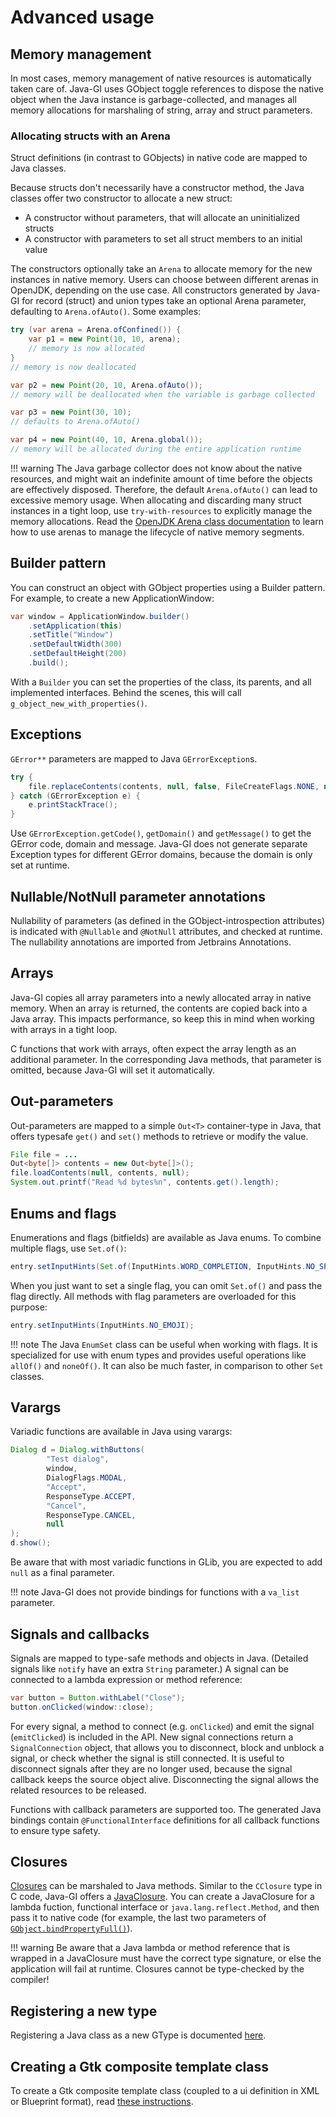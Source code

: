 # Advanced usage

## Memory management

In most cases, memory management of native resources is automatically taken care of. Java-GI uses GObject toggle references to dispose the native object when the Java instance is garbage-collected, and manages all memory allocations for marshaling of string, array and struct parameters.

### Allocating structs with an Arena
Struct definitions (in contrast to GObjects) in native code are mapped to Java classes.

Because structs don't necessarily have a constructor method, the Java classes offer two constructor to allocate a new struct:
- A constructor without parameters, that will allocate an uninitialized structs
- A constructor with parameters to set all struct members to an initial value

The constructors optionally take an `Arena` to allocate memory for the new instances in native memory. Users can choose between different arenas in OpenJDK, depending on the use case. All constructors generated by Java-GI for record (struct) and union types take an optional Arena parameter, defaulting to `Arena.ofAuto()`. Some examples:

```java
try (var arena = Arena.ofConfined()) {
    var p1 = new Point(10, 10, arena);
    // memory is now allocated
}
// memory is now deallocated

var p2 = new Point(20, 10, Arena.ofAuto());
// memory will be deallocated when the variable is garbage collected

var p3 = new Point(30, 10);
// defaults to Arena.ofAuto()

var p4 = new Point(40, 10, Arena.global());
// memory will be allocated during the entire application runtime
```

!!! warning
    The Java garbage collector does not know about the native resources, and might wait an indefinite amount of time before the objects are effectively disposed. Therefore, the default `Arena.ofAuto()` can lead to excessive memory usage. When allocating and discarding many struct instances in a tight loop, use `try-with-resources` to explicitly manage the memory allocations.
    Read the [OpenJDK Arena class documentation](https://docs.oracle.com/en/java/javase/22/docs/api/java.base/java/lang/foreign/Arena.html) to learn how to use arenas to manage the lifecycle of native memory segments.

## Builder pattern

You can construct an object with GObject properties using a Builder pattern. For example, to create a new ApplicationWindow:

```java
var window = ApplicationWindow.builder()
    .setApplication(this)
    .setTitle("Window")
    .setDefaultWidth(300)
    .setDefaultHeight(200)
    .build();
```

With a `Builder` you can set the properties of the class, its parents, and all implemented interfaces. Behind the scenes, this will call `g_object_new_with_properties()`.

## Exceptions

`GError**` parameters are mapped to Java `GErrorException`s.

```java
try {
    file.replaceContents(contents, null, false, FileCreateFlags.NONE, null, null);
} catch (GErrorException e) {
    e.printStackTrace();
}
```

Use `GErrorException.getCode()`, `getDomain()` and `getMessage()` to get the GError code, domain and message. Java-GI does not generate separate Exception types for different GError domains, because the domain is only set at runtime.

## Nullable/NotNull parameter annotations

Nullability of parameters (as defined in the GObject-introspection attributes) is indicated with `@Nullable` and `@NotNull` attributes, and checked at runtime. The nullability annotations are imported from Jetbrains Annotations.

## Arrays

Java-GI copies all array parameters into a newly allocated array in native memory. When an array is returned, the contents are copied back into a Java array. This impacts performance, so keep this in mind when working with arrays in a tight loop.

C functions that work with arrays, often expect the array length as an additional parameter. In the corresponding Java methods, that parameter is omitted, because Java-GI will set it automatically.

## Out-parameters

Out-parameters are mapped to a simple `Out<T>` container-type in Java, that offers typesafe `get()` and `set()` methods to retrieve or modify the value.

```java
File file = ...
Out<byte[]> contents = new Out<byte[]>();
file.loadContents(null, contents, null);
System.out.printf("Read %d bytes%n", contents.get().length);
```

## Enums and flags

Enumerations and flags (bitfields) are available as Java enums. To combine multiple flags, use `Set.of()`:

```java
entry.setInputHints(Set.of(InputHints.WORD_COMPLETION, InputHints.NO_SPELLCHECK));
```

When you just want to set a single flag, you can omit `Set.of()` and pass the flag directly. All methods with flag parameters are overloaded for this purpose:

```java
entry.setInputHints(InputHints.NO_EMOJI);
```

!!! note
    The Java `EnumSet` class can be useful when working with flags. It is specialized for use with enum types and provides useful operations like `allOf()` and `noneOf()`. It can also be much faster, in comparison to other `Set` classes.

## Varargs

Variadic functions are available in Java using varargs:

```java
Dialog d = Dialog.withButtons(
        "Test dialog",
        window,
        DialogFlags.MODAL,
        "Accept",
        ResponseType.ACCEPT,
        "Cancel",
        ResponseType.CANCEL,
        null
);
d.show();
```

Be aware that with most variadic functions in GLib, you are expected to add `null` as a final parameter.

!!! note
    Java-GI does not provide bindings for functions with a `va_list` parameter.

## Signals and callbacks

Signals are mapped to type-safe methods and objects in Java. (Detailed signals like `notify` have an extra `String` parameter.) A signal can be connected to a lambda expression or method reference:

```java
var button = Button.withLabel("Close");
button.onClicked(window::close);
```

For every signal, a method to connect (e.g. `onClicked`) and emit the signal (`emitClicked`) is included in the API. New signal connections return a `SignalConnection` object, that allows you to disconnect, block and unblock a signal, or check whether the signal is still connected. It is useful to disconnect signals after they are no longer used, because the signal callback keeps the source object alive. Disconnecting the signal allows the related resources to be released.

Functions with callback parameters are supported too. The generated Java bindings contain `@FunctionalInterface` definitions for all callback functions to ensure type safety.

## Closures

[Closures](https://docs.gtk.org/gobject/struct.Closure.html) can be marshaled to Java methods. Similar to the `CClosure` type in C code, Java-GI offers a [JavaClosure](https://jwharm.github.io/java-gi/javadoc/io/github/jwharm/javagi/gobject/JavaClosure.html). You can create a JavaClosure for a lambda fuction, functional interface or `java.lang.reflect.Method`, and then pass it to native code (for example, the last two parameters of [`GObject.bindPropertyFull()`](https://jwharm.github.io/java-gi/glib/org.gnome.glib/org/gnome/gobject/GObject.html#bindPropertyFull(java.lang.String,org.gnome.gobject.GObject,java.lang.String,org.gnome.gobject.BindingFlags,org.gnome.gobject.Closure,org.gnome.gobject.Closure))).

!!! warning
    Be aware that a Java lambda or method reference that is wrapped in a JavaClosure must have the correct type signature, or else the application will fail at runtime. Closures cannot be type-checked by the compiler!

## Registering a new type

Registering a Java class as a new GType is documented [here](register.md).

## Creating a Gtk composite template class

To create a Gtk composite template class (coupled to a ui definition in XML or Blueprint format), read [these instructions](templates.md).
